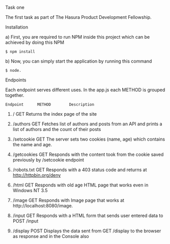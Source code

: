 Task one

The first task as part of The Hasura Product Development Fellowship.

Installation

a) First, you are required to run NPM inside this project which can be achieved by doing this NPM

    $ npm install

b) Now, you can simply start the application by running this command 

    $ node.

Endpoints

Each endpoint serves different uses. In the app.js each METHOD is grouped together.

    Endpoint  	  METHOD	    Description

1.  /	            GET     Returns the index page of the site

2.  /authors	    GET	    Fetches list of authors and posts from an API and prints a list of authors and the count of their posts

3.  /setcookie	  GET	    The server sets two cookies (name, age) which contains the name and age.

4.  /getcookies	  GET	    Responds with the content took from the cookie saved previously by /setcookie endpoint

5.  /robots.txt	  GET	    Responds with a 403 status code and returns at http://httpbin.org/deny

6.  /html	        GET	    Responds with old age HTML page that works even in Windows NT 3.5

7.  /image	      GET	    Responds with Image page that works at http://localhost:8080/image.

8.  /input	      GET	    Responds with a HTML form that sends user entered data to POST /input

9.  /display	    POST	  Displays the data sent from GET /display to the browser as response and in the Console also
